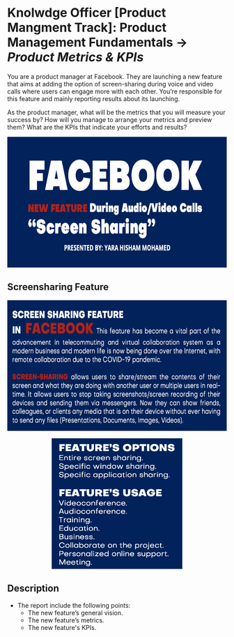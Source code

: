 # Knolwdge Officer [Product Mangment Track]: Product Management Fundamentals -> _Product Metrics & KPIs_

You are a product manager at Facebook. They are launching a new feature that aims at adding the option of screen-sharing during voice and video calls where users can engage more with each other. You’re responsible for this feature and mainly reporting results about its launching.

As the product manager, what will be the metrics that you will measure your success by? How will you manage to arrange your metrics and preview them? What are the KPIs that indicate your efforts and results?
<p align="center">
<img src="https://github.com/yarahisham/Facebook-CaseStudy_Product-Metrics-and-KPIs/blob/master/Images/Screen%20Shot%202021-04-27%20at%201.00.25%20AM.jpg" alt="alt text" width="700" height="300" >
</p>

## Screensharing Feature
<p align="center">
<img src="https://github.com/yarahisham/Facebook-CaseStudy_Product-Metrics-and-KPIs/blob/master/Images/Screen%20Shot%202021-04-27%20at%201.03.20%20AM.jpg" alt="alt text" width="700" height="300" >
</p>

<p align="center">
<img src="https://github.com/yarahisham/Facebook-CaseStudy_Product-Metrics-and-KPIs/blob/master/Images/Screen%20Shot%202021-04-27%20at%201.03.42%20AM.jpg" alt="alt text" width="300" height="300" >
</p>

## Description
  - The report include the following points:
     - The new feature’s general vision.
     - The new feature’s metrics.
     - The new feature's KPIs.
